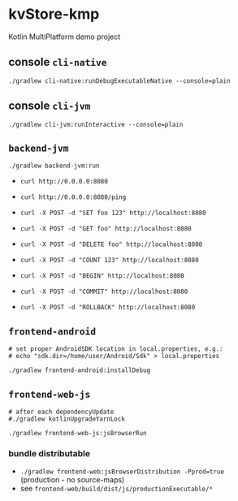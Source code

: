 kvStore-kmp
===========

Kotlin MultiPlatform demo project


## console `cli-native`

```shell
./gradlew cli-native:runDebugExecutableNative --console=plain
```


## console `cli-jvm`

```shell
./gradlew cli-jvm:runInteractive --console=plain
```


## `backend-jvm`

```shell
./gradlew backend-jvm:run
```

- `curl http://0.0.0.0:8080`
- `curl http://0.0.0.0:8080/ping`

- `curl -X POST -d "SET foo 123" http://localhost:8080`
- `curl -X POST -d "GET foo" http://localhost:8080`
- `curl -X POST -d "DELETE foo" http://localhost:8080`
- `curl -X POST -d "COUNT 123" http://localhost:8080`
- `curl -X POST -d "BEGIN" http://localhost:8080`
- `curl -X POST -d "COMMIT" http://localhost:8080`
- `curl -X POST -d "ROLLBACK" http://localhost:8080`


## `frontend-android`

```shell
# set proper AndroidSDK location in local.properties, e.g.:
# echo "sdk.dir=/home/user/Android/Sdk" > local.properties

./gradlew frontend-android:installDebug
```


## `frontend-web-js`

```shell
# after each dependencyUpdate
#./gradlew kotlinUpgradeYarnLock

./gradlew frontend-web-js:jsBrowserRun
```

### bundle distributable

- `./gradlew frontend-web:jsBrowserDistribution -Pprod=true` (production - no source-maps)
- see `frontend-web/build/dist/js/productionExecutable/*`
